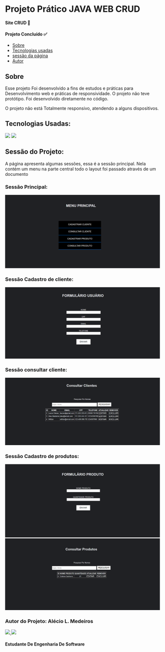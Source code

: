 <h1> Projeto Prático JAVA WEB CRUD</h1>
<p><b>Site CRUD 🧮</b></p>


<h4> 
	Projeto Concluído ✅
</h4>

<ul>
 <li><a href="#sobre">Sobre</a></li>
 <li><a href="#tecnologias">Tecnologias usadas</a></li> 
 <li><a href="#sessao">sessão da página</a></li>
 <li><a href="#autor">Autor</a></li>
 
</ul>

<h2 id="sobre">Sobre</h2>
<p>Esse projeto Foi desenvolvido a fins de estudos e práticas para Desenvolvimento web e práticas de responsividade. O projeto não teve protótipo.
Foi desenvolvido diretamente no código.</p>

<p>O projeto não está Totalmente responsivo, atendendo a alguns dispositivos.</p>

<h2 id="tecnologias">Tecnologias Usadas:</h2>

<p>
  <img src="https://img.shields.io/badge/Java-E34F26?style=for-the-badge&logo=java&logoColor=white" />
  <img src="https://img.shields.io/badge/CSS3-1572B6?style=for-the-badge&logo=css3&logoColor=white" />

</p>

<h2 id="sessao">Sessão do Projeto:</h2>

<p>A página apresenta algumas sessões, essa é a sessão principal. Nela contém um menu na parte central todo o layout foi passado através de um documento<p>

<h3>Sessão Principal:</h3>


![Começo](https://github.com/AlexDeSaran/Java-WEB-CRUD/blob/main/img/img.png)

<h3>Sessão Cadastro de cliente:</h3>

![parte2](https://github.com/AlexDeSaran/Java-WEB-CRUD/blob/main/img/img2.png)

<h3>Sessão consultar cliente:</h3>

![parte7](https://github.com/AlexDeSaran/Java-WEB-CRUD/blob/main/img/img3.png)

<h3>Sessão Cadastro de produtos:</h3>

![parte7](https://github.com/AlexDeSaran/Java-WEB-CRUD/blob/main/img/img4.png)
![parte7](https://github.com/AlexDeSaran/Java-WEB-CRUD/blob/main/img/img5.png)

<h3 id="autor"Autor</h3>

<p>Autor do Projeto: Alécio L. Medeiros</p>

<p> 
  <a href="https://www.linkedin.com/in/alex-leandro-medeiros-5b68741a3/">
    <img src="https://img.shields.io/badge/LinkedIn-0077B5?style=for-the-badge&logo=linkedin&logoColor=white" />
  </a> 
  </a> 
  <a href="https://www.instagram.com/alexdesaran/">
    <img src="https://img.shields.io/badge/Instagram-E4405F?style=for-the-badge&logo=instagram&logoColor=white" />
  </a> 
  
  </a>   
</p>

#### Estudante De Engenharia De Software

 
